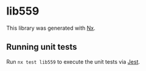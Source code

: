 # lib559

This library was generated with [Nx](https://nx.dev).

## Running unit tests

Run `nx test lib559` to execute the unit tests via [Jest](https://jestjs.io).
